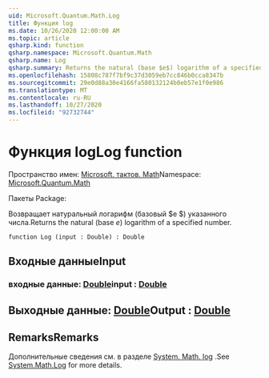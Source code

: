 ```yaml
---
uid: Microsoft.Quantum.Math.Log
title: Функция log
ms.date: 10/26/2020 12:00:00 AM
ms.topic: article
qsharp.kind: function
qsharp.namespace: Microsoft.Quantum.Math
qsharp.name: Log
qsharp.summary: Returns the natural (base $e$) logarithm of a specified number.
ms.openlocfilehash: 15808c787f7bf9c37d3059eb7cc846b0cca8347b
ms.sourcegitcommit: 29e0d88a30e4166fa580132124b0eb57e1f0e986
ms.translationtype: MT
ms.contentlocale: ru-RU
ms.lasthandoff: 10/27/2020
ms.locfileid: "92732744"
---
```

# <a name="log-function"></a><span data-ttu-id="cc3dc-102">Функция log</span><span class="sxs-lookup"><span data-stu-id="cc3dc-102">Log function</span></span>

<span data-ttu-id="cc3dc-103">Пространство имен: [Microsoft. тактов. Math](xref:Microsoft.Quantum.Math)</span><span class="sxs-lookup"><span data-stu-id="cc3dc-103">Namespace: [Microsoft.Quantum.Math](xref:Microsoft.Quantum.Math)</span></span>

<span data-ttu-id="cc3dc-104">Пакеты [](https://nuget.org/packages/)</span><span class="sxs-lookup"><span data-stu-id="cc3dc-104">Package: [](https://nuget.org/packages/)</span></span>


<span data-ttu-id="cc3dc-105">Возвращает натуральный логарифм (базовый $e $) указанного числа.</span><span class="sxs-lookup"><span data-stu-id="cc3dc-105">Returns the natural (base $e$) logarithm of a specified number.</span></span>

```qsharp
function Log (input : Double) : Double
```


## <a name="input"></a><span data-ttu-id="cc3dc-106">Входные данные</span><span class="sxs-lookup"><span data-stu-id="cc3dc-106">Input</span></span>

### <a name="input--double"></a><span data-ttu-id="cc3dc-107">входные данные: [Double](xref:microsoft.quantum.lang-ref.double)</span><span class="sxs-lookup"><span data-stu-id="cc3dc-107">input : [Double](xref:microsoft.quantum.lang-ref.double)</span></span>





## <a name="output--double"></a><span data-ttu-id="cc3dc-108">Выходные данные: [Double](xref:microsoft.quantum.lang-ref.double)</span><span class="sxs-lookup"><span data-stu-id="cc3dc-108">Output : [Double](xref:microsoft.quantum.lang-ref.double)</span></span>



## <a name="remarks"></a><span data-ttu-id="cc3dc-109">Remarks</span><span class="sxs-lookup"><span data-stu-id="cc3dc-109">Remarks</span></span>

<span data-ttu-id="cc3dc-110">Дополнительные сведения см. в разделе [System. Math. log](https://docs.microsoft.com/dotnet/api/system.math.log) .</span><span class="sxs-lookup"><span data-stu-id="cc3dc-110">See [System.Math.Log](https://docs.microsoft.com/dotnet/api/system.math.log) for more details.</span></span>